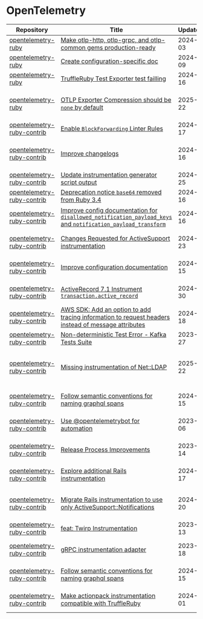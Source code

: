 # OpenTelemetry

| Repository | Title | UpdatedAt | Labels | Assignee | Comments |
| --- | --- | --- | --- | --- | --- |
| [opentelemetry-ruby](https://github.com/open-telemetry/opentelemetry-ruby) | [Make otlp-http, otlp-grpc, and otlp-common gems production-ready](https://github.com/open-telemetry/opentelemetry-ruby/issues/1667) | 2024-09-03 | help wanted, keep |  | 1 |
| [opentelemetry-ruby](https://github.com/open-telemetry/opentelemetry-ruby) | [Create configuration-specific doc ](https://github.com/open-telemetry/opentelemetry-ruby/issues/1626) | 2024-05-09 | help wanted, keep |  | 1 |
| [opentelemetry-ruby](https://github.com/open-telemetry/opentelemetry-ruby) | [TruffleRuby Test Exporter test failling](https://github.com/open-telemetry/opentelemetry-ruby/issues/1476) | 2024-10-16 | bug, help wanted, keep |  | 2 |
| [opentelemetry-ruby](https://github.com/open-telemetry/opentelemetry-ruby) | [OTLP Exporter Compression should be `none` by default](https://github.com/open-telemetry/opentelemetry-ruby/issues/1798) | 2025-02-22 | good first issue, spec-compliance, keep |  | 1 |
| [opentelemetry-ruby-contrib](https://github.com/open-telemetry/opentelemetry-ruby-contrib) | [Enable `BlockForwarding` Linter Rules](https://github.com/open-telemetry/opentelemetry-ruby-contrib/issues/1217) | 2024-12-17 | help wanted, keep |  | 2 |
| [opentelemetry-ruby-contrib](https://github.com/open-telemetry/opentelemetry-ruby-contrib) | [Improve changelogs](https://github.com/open-telemetry/opentelemetry-ruby-contrib/issues/987) | 2024-06-16 | documentation, help wanted, keep, github_actions |  | 1 |
| [opentelemetry-ruby-contrib](https://github.com/open-telemetry/opentelemetry-ruby-contrib) | [Update instrumentation generator script output](https://github.com/open-telemetry/opentelemetry-ruby-contrib/issues/978) | 2024-07-25 | help wanted, keep |  | 3 |
| [opentelemetry-ruby-contrib](https://github.com/open-telemetry/opentelemetry-ruby-contrib) | [Deprecation notice `base64` removed from Ruby 3.4](https://github.com/open-telemetry/opentelemetry-ruby-contrib/issues/977) | 2024-06-16 | help wanted, keep |  | 1 |
| [opentelemetry-ruby-contrib](https://github.com/open-telemetry/opentelemetry-ruby-contrib) | [Improve config documentation for `disallowed_notification_payload_keys` and `notification_payload_transform`](https://github.com/open-telemetry/opentelemetry-ruby-contrib/issues/969) | 2024-07-16 | documentation, help wanted, keep |  | 1 |
| [opentelemetry-ruby-contrib](https://github.com/open-telemetry/opentelemetry-ruby-contrib) | [Changes Requested for ActiveSupport instrumentation](https://github.com/open-telemetry/opentelemetry-ruby-contrib/issues/957) | 2024-06-23 | help wanted, instrumentation, keep |  | 1 |
| [opentelemetry-ruby-contrib](https://github.com/open-telemetry/opentelemetry-ruby-contrib) | [Improve configuration documentation](https://github.com/open-telemetry/opentelemetry-ruby-contrib/issues/876) | 2024-05-15 | documentation, help wanted, keep |  | 1 |
| [opentelemetry-ruby-contrib](https://github.com/open-telemetry/opentelemetry-ruby-contrib) | [ActiveRecord 7.1 Instrument `transaction.active_record`](https://github.com/open-telemetry/opentelemetry-ruby-contrib/issues/833) | 2024-04-30 | help wanted, instrumentation, keep |  | 2 |
| [opentelemetry-ruby-contrib](https://github.com/open-telemetry/opentelemetry-ruby-contrib) | [AWS SDK: Add an option to add tracing information to request headers instead of message attributes ](https://github.com/open-telemetry/opentelemetry-ruby-contrib/issues/718) | 2024-06-18 | help wanted, keep |  | 2 |
| [opentelemetry-ruby-contrib](https://github.com/open-telemetry/opentelemetry-ruby-contrib) | [Non-deterministic Test Error - Kafka Tests Suite](https://github.com/open-telemetry/opentelemetry-ruby-contrib/issues/676) | 2023-09-27 | help wanted, keep |  | 0 |
| [opentelemetry-ruby-contrib](https://github.com/open-telemetry/opentelemetry-ruby-contrib) | [Missing instrumentation of Net::LDAP](https://github.com/open-telemetry/opentelemetry-ruby-contrib/issues/669) | 2025-01-22 | feature, help wanted, question, instrumentation, keep |  | 10 |
| [opentelemetry-ruby-contrib](https://github.com/open-telemetry/opentelemetry-ruby-contrib) | [Follow semantic conventions for naming graphql spans](https://github.com/open-telemetry/opentelemetry-ruby-contrib/issues/560) | 2024-05-15 | good first issue, help wanted, keep |  | 4 |
| [opentelemetry-ruby-contrib](https://github.com/open-telemetry/opentelemetry-ruby-contrib) | [Use @opentelemetrybot for automation](https://github.com/open-telemetry/opentelemetry-ruby-contrib/issues/509) | 2023-07-06 | help wanted, keep, github_actions |  | 1 |
| [opentelemetry-ruby-contrib](https://github.com/open-telemetry/opentelemetry-ruby-contrib) | [Release Process Improvements](https://github.com/open-telemetry/opentelemetry-ruby-contrib/issues/508) | 2023-07-14 | help wanted, keep, github_actions |  | 3 |
| [opentelemetry-ruby-contrib](https://github.com/open-telemetry/opentelemetry-ruby-contrib) | [Explore additional Rails instrumentation](https://github.com/open-telemetry/opentelemetry-ruby-contrib/issues/298) | 2024-12-17 | help wanted, instrumentation, keep |  | 2 |
| [opentelemetry-ruby-contrib](https://github.com/open-telemetry/opentelemetry-ruby-contrib) | [Migrate Rails instrumentation to use only ActiveSupport::Notifications](https://github.com/open-telemetry/opentelemetry-ruby-contrib/issues/218) | 2024-11-20 | feature, help wanted, instrumentation, keep |  | 26 |
| [opentelemetry-ruby-contrib](https://github.com/open-telemetry/opentelemetry-ruby-contrib) | [feat: Twirp Instrumentation](https://github.com/open-telemetry/opentelemetry-ruby-contrib/issues/75) | 2023-10-13 | help wanted, keep |  | 1 |
| [opentelemetry-ruby-contrib](https://github.com/open-telemetry/opentelemetry-ruby-contrib) | [gRPC instrumentation adapter](https://github.com/open-telemetry/opentelemetry-ruby-contrib/issues/10) | 2023-12-18 | help wanted, instrumentation, keep |  | 1 |
| [opentelemetry-ruby-contrib](https://github.com/open-telemetry/opentelemetry-ruby-contrib) | [Follow semantic conventions for naming graphql spans](https://github.com/open-telemetry/opentelemetry-ruby-contrib/issues/560) | 2024-05-15 | good first issue, help wanted, keep |  | 4 |
| [opentelemetry-ruby-contrib](https://github.com/open-telemetry/opentelemetry-ruby-contrib) | [Make actionpack instrumentation compatible with TruffleRuby](https://github.com/open-telemetry/opentelemetry-ruby-contrib/issues/42) | 2024-11-01 | good first issue, truffleruby, keep |  | 5 |

